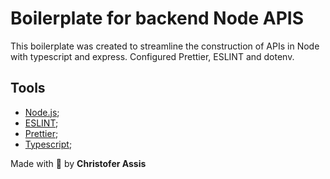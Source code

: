 # Boilerplate for backend Node APIS

This boilerplate was created to streamline the construction of APIs in Node with typescript and express.
Configured Prettier, ESLINT and dotenv.

## Tools

- [Node.js](https://nodejs.org/en/);
- [ESLINT](https://eslint.org/docs/user-guide/getting-started);
- [Prettier](https://prettier.io/docs/en/install.html);
- [Typescript](https://www.typescriptlang.org/docs/);

Made with 💜 by **Christofer Assis**
